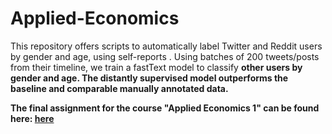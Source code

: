 # Applied-Economics

This repository offers scripts to automatically label Twitter and Reddit users by gender and age, using self-reports . Using batches of 200 tweets/posts from their timeline, we train a fastText model to classify <b> other users by gender<b/> and age. The distantly supervised model outperforms the baseline and comparable manually annotated data.
  
The final assignment for the course "Applied Economics 1" can be found here: [here](https://htmlpreview.github.io/?https://github.com/darkkille276/Applied-Economics/blob/master/Final%20Assignment/Applied%2BEconomic%2BAnalysis%2B1%2BFinal%2BAssignment.html)
